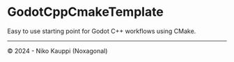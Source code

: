 # GodotCppCmakeTemplate

Easy to use starting point for Godot C++ workflows using CMake.

---

&copy; 2024 - Niko Kauppi (Noxagonal)
